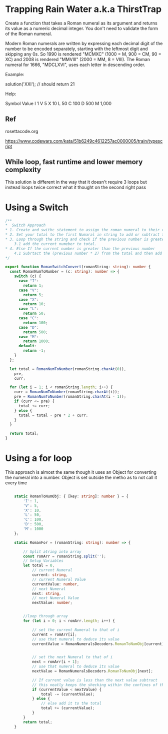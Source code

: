 # Trapping Rain Water a.k.a ThirstTrap

Create a function that takes a Roman numeral as its argument and returns its value as a numeric decimal integer. You don't need to validate the form of the Roman numeral.

Modern Roman numerals are written by expressing each decimal digit of the number to be encoded separately, starting with the leftmost digit and skipping any 0s. So 1990 is rendered "MCMXC" (1000 = M, 900 = CM, 90 = XC) and 2008 is rendered "MMVIII" (2000 = MM, 8 = VIII). The Roman numeral for 1666, "MDCLXVI", uses each letter in descending order.

Example:

solution('XXI'); // should return 21

Help:

Symbol Value
I 1
V 5
X 10
L 50
C 100
D 500
M 1,000

## Ref

rosettacode.org

https://www.codewars.com/kata/51b6249c4612257ac0000005/train/typescript

## While loop, fast runtime and lower memory complexity

This solution is different in the way that it doesn't require 3 loops but instead loops twice correct what it thought on the second right pass

# Using a Switch

```typescript
/**
*  Switch Approach
* 1. Create and swithc statement to assign the roman numeral to their corresponding number
* 2. Set your total to the first Numaral in string to add or subtract the additional value
* 3. Loop through the string and check if the previous number is greater or equal to the current number 
    3.1 add the current numeber to total.
* 4. Else If the current number is greater than the previous number
    4.1 Subrtact the (previous number * 2) from the total and then add the current number
*/

export function RomanSwitchConvert(romanString: string): number {
  const RomanNumToNumber = (c: string): number => {
    switch (c) {
      case "I":
        return 1;
      case "V":
        return 5;
      case "X":
        return 10;
      case "L":
        return 50;
      case "C":
        return 100;
      case "D":
        return 500;
      case "M":
        return 1000;
      default:
        return -1;
    }
  };

  let total = RomanNumToNumber(romanString.charAt(0)),
    pre,
    curr;

  for (let i = 1; i < romanString.length; i++) {
    curr = RomanNumToNumber(romanString.charAt(i));
    pre = RomanNumToNumber(romanString.charAt(i - 1));
    if (curr <= pre) {
      total += curr;
    } else {
      total = total - pre * 2 + curr;
    }
  }

  return total;
}
```

# Using a for loop

This approach is almost the same though it uses an Object for
converting the numeral into a number. Object is set outside the metho
as to not call it every time

```typescript

    static RomanToNumObj: { [key: string]: number } = {
        'I': 1,
        'V': 5,
        'X': 10,
        'L': 50,
        'C': 100,
        'D': 500,
        'M': 1000
    };

    static RomanFor = (romanString: string): number => {

        // Split atring into array
        const romArr = romanString.split('');
        // Setup Variables
        let total = 0,
            // current Numeral
            current: string,
            // current Numeral Value
            currentValue: number,
            // next Numeral
            next: string,
            // next Numeral Value
            nextValue: number;


        //loop through array
        for (let i = 0; i < romArr.length; i++) {

            // set the current Numeral to that of i
            current = romArr[i];
            // use that numeral to deduce its value
            currentValue = RomanNumeralsDecoders.RomanToNumObj[current];


            // set the next Numeral to that of i
            next = romArr[i + 1];
            // use that numeral to deduce its value
            nextValue = RomanNumeralsDecoders.RomanToNumObj[next];

            // If current value is less than the next value subtract
            // this neatly keeps the shecking within the confines of the array
            if (currentValue < nextValue) {
                total -= (currentValue);
            } else {
                // else add it to the total
                total += (currentValue);
            }
        }
        return total;
    }
```
